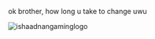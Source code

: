 ok brother, how long u take to change uwu

![ishaadnangaminglogo](https://user-images.githubusercontent.com/105757172/169182249-f0a31475-0b57-467c-898c-cd9e0e9481ea.png)
